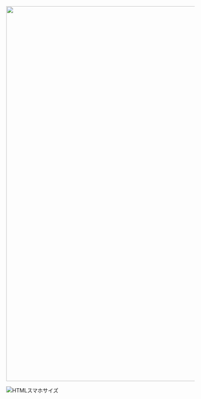 <img height="1000" src="https://github.com/Inoue-T826/html_lesson2/assets/170819367/95a668c6-fd61-43dc-a7dc-70e96111db9b">


![HTMLスマホサイズ](https://github.com/Inoue-T826/html_lesson2/assets/170819367/842546bf-e10e-4635-9b3c-124d1a6c604b)
